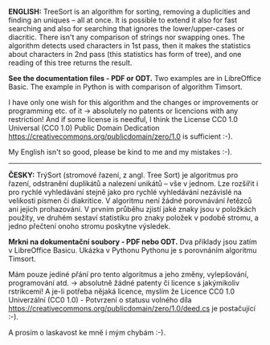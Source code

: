 **ENGLISH:** TreeSort is an algorithm for sorting, removing a duplicities and finding an uniques – all at once. It is possible to extend it also for fast searching and also for searching that ignores the lower/upper-cases or diacritic. 
There isn't any comparison of strings nor swapping ones. The algorithm detects used characters in 1st pass, then it makes the statistics about characters in 2nd pass (this statistics has form of tree), and one reading of this tree returns the result. 

**See the documentation files - PDF or ODT.** Two examples are in LibreOffice Basic. The example in Python is with comparison of algorithm Timsort. 

I have only one wish for this algorithm and the changes or improvements or programming etc. of it → absolutely no patents or licencions with any restriction! And if some license is needful, I think the License CC0 1.0 Universal (CC0 1.0) Public Domain Dedication https://creativecommons.org/publicdomain/zero/1.0 is sufficient :-).

My English isn't so good, please be kind to me and my mistakes :-).

---

**ČESKY:**
TrýSort (stromové řazení, z angl. Tree Sort) je algoritmus pro řazení, odstranění duplikátů a nalezení unikátů – vše v jednom. Lze rozšířit i pro rychlé vyhledávání stejně jako pro rychlé vyhledávání nezávislé na velikosti písmen či diakritice. 
V algoritmu není žádné porovnávání řetězců ani jejich prohazování. V prvním průběhu zjistí jaké znaky jsou v položkách použity, ve druhém sestaví statistiku pro znaky položek v podobě stromu, a jedno přečtení onoho stromu poskytne výsledek. 

**Mrkni na dokumentační soubory - PDF nebo ODT.** Dva příklady jsou zatím v LibreOffice Basicu. Ukázka v Pythonu Pythonu je s porovnáním algoritmu Timsort. 

Mám pouze jediné přání pro tento algoritmus a jeho změny, vylepšování, programování atd. -> absolutně žádné patenty či licence s jakýmikoliv rstrikcemi! A je-li potřeba nějaká licence, myslím že Licence CC0 1.0 Univerzální (CC0 1.0) - Potvrzení o statusu volného díla https://creativecommons.org/publicdomain/zero/1.0/deed.cs je postačující :-).

A prosím o laskavost ke mně i mým chybám :-).
